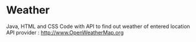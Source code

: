 # Weather 
Java, HTML and CSS Code with API to find out weather of entered location 
API provider : http://www.OpenWeatherMap.org

